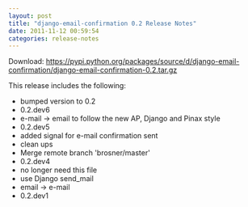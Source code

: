 ```yaml
---
layout: post
title: "django-email-confirmation 0.2 Release Notes"
date: 2011-11-12 00:59:54
categories: release-notes
---
```


Download: <https://pypi.python.org/packages/source/d/django-email-confirmation/django-email-confirmation-0.2.tar.gz>

This release includes the following:

* bumped version to 0.2
* 0.2.dev6
* e-mail -> email to follow the new AP, Django and Pinax style
* 0.2.dev5
* added signal for e-mail confirmation sent
* clean ups
* Merge remote branch 'brosner/master'
* 0.2.dev4
* no longer need this file
* use Django send_mail
* email -> e-mail
* 0.2.dev1

